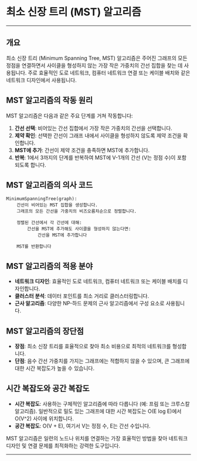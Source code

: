 # 최소 신장 트리 (MST) 알고리즘

---

## 개요

최소 신장 트리 (Minimum Spanning Tree, MST) 알고리즘은 주어진 그래프의 모든 정점을 연결하면서 사이클을 형성하지 않는 가장 작은 가중치의 간선 집합을 찾는 데 사용됩니다. 주로 효율적인 도로 네트워크, 컴퓨터 네트워크 연결 또는 케이블 배치와 같은 네트워크 디자인에서 사용됩니다.

## MST 알고리즘의 작동 원리

MST 알고리즘은 다음과 같은 주요 단계를 거쳐 작동합니다:

1. **간선 선택**: 비어있는 간선 집합에서 가장 작은 가중치의 간선을 선택합니다.
2. **제약 확인**: 선택한 간선이 그래프 내에서 사이클을 형성하지 않도록 제약 조건을 확인합니다.
3. **MST에 추가**: 간선이 제약 조건을 충족하면 MST에 추가합니다.
4. **반복**: 1에서 3까지의 단계를 반복하여 MST에 V-1개의 간선 (V는 정점 수)이 포함되도록 합니다.

## MST 알고리즘의 의사 코드

```text
MinimumSpanningTree(graph):
    간선이 비어있는 MST 집합을 생성합니다.
    그래프의 모든 간선을 가중치의 비즈오름차순으로 정렬합니다.

    정렬된 간선에서 각 간선에 대해:
        간선을 MST에 추가해도 사이클을 형성하지 않는다면:
            간선을 MST에 추가합니다

    MST를 반환합니다
```

## MST 알고리즘의 적용 분야

- **네트워크 디자인**: 효율적인 도로 네트워크, 컴퓨터 네트워크 또는 케이블 배치를 디자인합니다.
- **클러스터 분석**: 데이터 포인트를 최소 거리로 클러스터링합니다.
- **근사 알고리즘**: 다양한 NP-하드 문제의 근사 알고리즘에서 구성 요소로 사용됩니다.

## MST 알고리즘의 장단점

- **장점**: 최소 신장 트리를 효율적으로 찾아 최소 비용으로 최적의 네트워크를 형성합니다.
- **단점**: 음수 간선 가중치를 가지는 그래프에는 적합하지 않을 수 있으며, 큰 그래프에 대한 시간 복잡도가 높을 수 있습니다.

## 시간 복잡도와 공간 복잡도

- **시간 복잡도**: 사용하는 구체적인 알고리즘에 따라 다릅니다 (예: 프림 또는 크루스칼 알고리즘). 일반적으로 밀도 있는 그래프에 대한 시간 복잡도는 O(E log E)에서 O(V^2) 사이에 위치합니다.
- **공간 복잡도**: O(V + E), 여기서 V는 정점 수, E는 간선 수입니다.

MST 알고리즘은 일련의 노드나 위치를 연결하는 가장 효율적인 방법을 찾아 네트워크 디자인 및 연결 문제를 최적화하는 강력한 도구입니다.

---